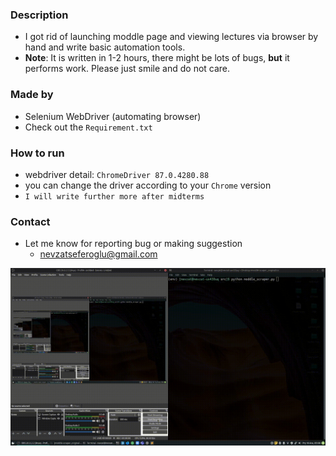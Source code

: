 
### Description
- I got rid of launching moddle page and viewing lectures via browser by hand and write basic automation tools.
- **Note**: It is written in 1-2 hours, there might be lots of bugs, **but** it performs work. Please just smile and do not care.

### Made by
- Selenium WebDriver (automating browser)
- Check out the ```Requirement.txt```

### How to run
- webdriver detail: ```ChromeDriver 87.0.4280.88```
- you can change the driver according to your ```Chrome``` version
- ```I will write further more after midterms```

### Contact
- Let me know for reporting bug or making suggestion
    - nevzatseferoglu@gmail.com


![view](media/view.gif)


